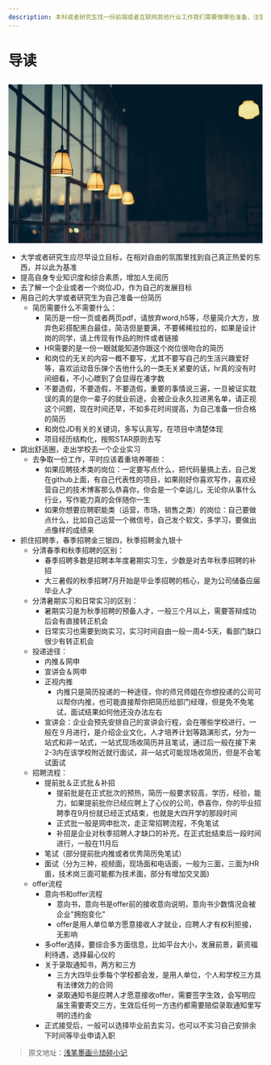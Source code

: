 ```yaml
---
description: 本科或者研究生找一份前端或者互联网其他行业工作我们需要做哪些准备，注意哪些问题
---
```


# 导读

## 

![banner](.gitbook/assets/tag.jpg)

* 大学或者研究生应尽早设立目标，在相对自由的氛围里找到自己真正热爱的东西，并以此为基准
* 提高自身专业知识度和综合素质，增加人生阅历
* 去了解一个企业或者一个岗位JD，作为自己的发展目标
* 用自己的大学或者研究生为自己准备一份简历
  * 简历需要什么不需要什么：
    * 简历是一份一页或者两页pdf，请放弃word,h5等，尽量简介大方，放弃色彩搭配黑白最佳，简洁但是要满，不要稀稀拉拉的，如果是设计岗的同学，请上传现有作品的附件或者链接
    * HR需要的是一份一眼就能知道你跟这个岗位很吻合的简历
    * 和岗位的无关的内容一概不要写，尤其不要写自己的生活兴趣爱好等，喜欢运动音乐弹个吉他什么的一类无关紧要的话，hr真的没有时间细看，不小心瞟到了会显得在凑字数
    * 不要造假，不要造假，不要造假，重要的事情说三遍，一旦被证实耽误的真的是你一辈子的就业前途，会被企业永久拉进黑名单，请正视这个问题，现在时间还早，不如多花时间提高，为自己准备一份合格的简历
    * 和岗位JD有关的关键词，多写认真写，在项目中清楚体现
    * 项目经历结构化，按照STAR原则去写
* 跳出舒适圈，走出学校去一个企业实习
  * 去争取一份工作，平时应该着重培养哪些：
    * 如果应聘技术类的岗位：一定要写点什么，把代码量搞上去，自己发在github上面，有自己代表性的项目，如果刚好你喜欢写作，喜欢经营自己的技术博客那么恭喜你，你会是一个幸运儿，无论你从事什么行业，写作能力真的会伴随你一生
    * 如果你想要应聘职能类（运营，市场，销售之类）的岗位：自己要做点什么，比如自己运营一个微信号，自己发个软文，多学习，要做出点像样的成绩来
* 抓住招聘季，春季招聘金三银四，秋季招聘金九银十
  * 分清春季和秋季招聘的区别：
    * 春季招聘多数是招聘本年度暑期实习生，少数是对去年秋季招聘的补招
    * 大三暑假的秋季招聘7月开始是毕业季招聘的核心，是为公司储备应届毕业人才
  * 分清暑期实习和日常实习的区别：
    * 暑期实习是为秋季招聘的预备人才，一般三个月以上，需要答辩成功后会有直接转正机会
    * 日常实习也需要到岗实习，实习时间自由一般一周4-5天，看部门缺口很少有转正机会
  * 投递途径：
    * 内推＆网申
    * 宣讲会＆网申
    * 正视内推
      * 内推只是简历投递的一种途径，你的师兄师姐在你想投递的公司可以帮你内推，也可能直接帮你把简历给部门经理，但是免不免笔试，面试结果如何他还没办法左右
    * 宣讲会：企业会预先安排自己的宣讲会行程，会在哪些学校进行，一般在９月进行，是介绍企业文化，人才培养计划等路演形式，分为一站式和非一站式，一站式现场收简历并且笔试，通过后一般在接下来2-3内在该学校附近就行面试，非一站式可能现场收简历，但是不会笔试面试
  * 招聘流程：
    * 提前批＆正式批＆补招
      * 提前批是在正式批次的预热，简历一般要求较高，学历，经验，能力，如果提前批你已经应聘上了心仪的公司，恭喜你，你的毕业招聘季在9月份就已经正式结束，也就是大四开学的那段时间
      * 正式批一般是网申批次，走正常招聘流程，不免笔试
      * 补招是企业对秋季招聘人才缺口的补充，在正式批结束后一段时间进行，一般在11月后
    * 笔试（部分提前批内推或者优秀简历免笔试）
    * 面试（分为三种，视频面，现场面和电话面，一般为三面，三面为HR面，技术岗三面可能都为技术面，部分有增加交叉面\)
  * offer流程
    * 意向书和offer流程
      * 意向书，意向书是offer前的接收意向说明，意向书少数情况会被企业"拥抱变化"
      * offer是用人单位单方愿意接收人才就业，应聘人才有权利拒接，无影响
    * 多offer选择，要综合多方面信息，比如平台大小，发展前景，薪资福利待遇，选择最心仪的
    * 关于录取通知书，两方和三方
      * 三方大四毕业季每个学校都会发，是用人单位，个人和学校三方具有法律效力的合同
      * 录取通知书是应聘人才愿意接收offer，需要签字生效，会写明应届生需要寄交三方，生效后任何一方违约都需要赔偿录取通知里写明的违约金
    * 正式接受后，一般可以选择毕业前去实习，也可以不实习自己安排余下时间等毕业申请入职

> 原文地址：[浅笔墨画❀琐碎小记](https://www.chenqaq.com/2019/11/22/life-speech20191124/)

